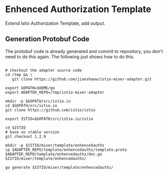 # Enhenced Authorization Template

Extend Istio Authorization Template, add output.

## Generation Protobuf Code

The protobuf code is already generated and commit to repository, you don't need to do this again. The following just shows how to do this.

~~~ shell

# checkout the adapter source code
cd /tmp && \
   git clone https://github.com/jianshaow/istio-mixer-adapter.git

export GOPATH=$HOME/go
export ADAPTER_REPO=/tmp/istio-mixer-adapter

mkdir -p $GOPATH/src/istio.io
cd $GOPATH/src/istio.io
git clone https://github.com/istio/istio

export ISTIO=$GOPATH/src/istio.io/istio

cd $ISTIO
# base on stable version
git checkout 1.2.9

mkdir -p $ISTIO/mixer/template/enhencedauthz
cp $ADAPTER_REPO/template/enhencedauthz/template.proto $ADAPTER_REPO/template/enhencedauthz/doc.go $ISTIO/mixer/template/enhencedauthz/

go generate $ISTIO/mixer/template/enhencedauthz/

~~~
